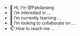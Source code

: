 - 👋 Hi, I’m @Pakdanang
- 👀 I’m interested in ...
- 🌱 I’m currently learning ...
- 💞️ I’m looking to collaborate on ...
- 📫 How to reach me ...

<!---
Pakdanang/Pakdanang is a ✨ special ✨ repository because its `README.md` (this file) appears on your GitHub profile.
You can click the Preview link to take a look at your changes.
--->

